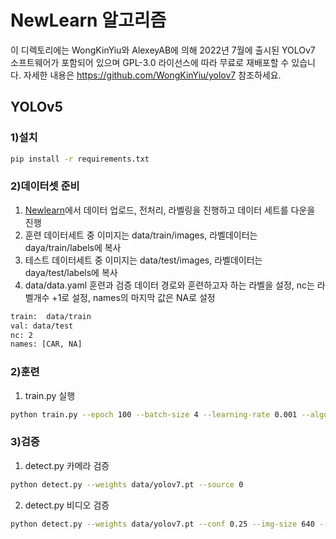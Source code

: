 # NewLearn 알고리즘

이 디렉토리에는 WongKinYiu와 AlexeyAB에 의해 2022년 7월에 출시된 YOLOv7 소프트웨어가 포함되어 있으며 GPL-3.0 라이선스에 따라 무료로 재배포할 수 있습니다. 자세한 내용은 https://github.com/WongKinYiu/yolov7 참조하세요.

## YOLOv5

### 1)설치

```bash
pip install -r requirements.txt
```

### 2)데이터셋 준비

1. [Newlearn](https://newlearn.ai/)에서 데이터 업로드, 전처리, 라벨링을 진행하고 데이터 세트를 다운을 진행
2. 훈련 데이터세트 중 이미지는 data/train/images, 라벨데이터는 daya/train/labels에 복사
3. 테스트 데이터세트 중 이미지는 data/test/images, 라벨데이터는 daya/test/labels에 복사
4. data/data.yaml 훈련과 검증 데이터 경로와 훈련하고자 하는 라벨을 설정, nc는 라벨개수 +1로 설정, names의 마지막 값은 NA로 설정

```bash
train:  data/train
val: data/test
nc: 2
names: [CAR, NA]
```

### 2)훈련

1. train.py 실행

```bash
python train.py --epoch 100 --batch-size 4 --learning-rate 0.001 --algorithm yolov5
```

### 3)검증

1. detect.py 카메라 검증

```bash
python detect.py --weights data/yolov7.pt --source 0
```

2. detect.py 비디오 검증

```bash
python detect.py --weights data/yolov7.pt --conf 0.25 --img-size 640 --source video.mp4 --view-img
```
